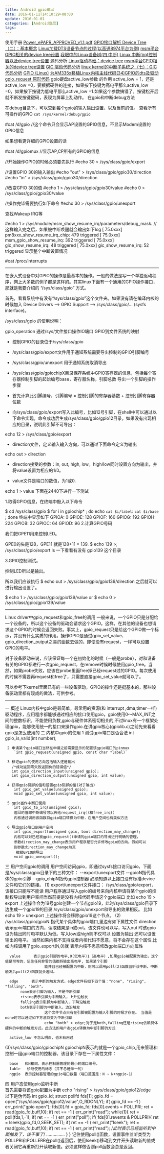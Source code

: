 ```yaml
---
title: Android gpio输出
date: 2016-01-11T14:10:29+08:00
update: 2016-01-01
categories: [Android底层]
tags:
---
```

使用手册
[Power_ePAPR_APPROVED_v1.1.pdf](http://files.cnblogs.com/files/pengdonglin137/Power_ePAPR_APPROVED_v1.1.pdf)
[GPIO接口解析 ](http://blog.chinaunix.net/uid-27717694-id-3701921.html)
[Device Tree（二）：基本概念](http://www.wowotech.net/device_model/dt_basic_concept.html)
[ Linux加载DTS设备节点的过程(以高通8974平台为例)](http://blog.csdn.net/loongembedded/article/details/48973861)
[msm平台GPIO相关的device tree设置](http://blog.csdn.net/hongzg1982/article/details/47784627)
[我眼中的Linux设备树(四 中断)](http://www.th7.cn/system/lin/201512/147714.shtml)
[Linux 中断(irq)控制器以及device tree设置](http://blog.csdn.net/hongzg1982/article/details/47660649)
源码分析
[Linux驱动基础：device tree](http://blog.csdn.net/hongzg1982/article/details/47308321)
[msm平台GPIO相关的device tree设置](http://blog.csdn.net/hongzg1982/article/details/47784627)
[GIC 驱动代码分析](http://www.360doc.com/content/14/0813/17/14530056_401586832.shtml)
[linux kernel的中断子系统之（七）：GIC代码分析](http://www.wowotech.net/linux_kenrel/gic_driver.html)
[GPIO (Linux)](http://developer.toradex.com/knowledge-base/gpio-%28linux%29)
[为AM335x移植Linux内核主线代码(34)GPIO的dts及驱动](http://bbs.ednchina.com/BLOG_ARTICLE_3027425.HTM)
[gpio_request 原形代码](http://blog.csdn.net/maopig/article/details/7428561)
gpio键盘active_low参数 的作用
active_low = 1，还是active_low =0，要根据硬件的连接，如果按下按键为高电平那么active_low =0，如果按下按键为低电平那么active_low =1.如果这个参数搞错了，按键松开后就不断发按键键码，表现为屏幕上乱动作。
在gpio和中断debug方法


在debug目录下，可以查到每个gpio的输入输出设置，以及当前的值。
查看所有可操作的GPIO
`cat /sys/kernel/debug/gpio`

#cat /d/gpio
//这个命令只会显示AP设置的GPIO信息，不显示Modem设置的GPIO信息

如果想看更详细的GPIO设置的话

#cat /d/gpiomux
//显示AP,CP所有的GPIO的信息

//开始操作GPIO的时候必须要先执行
#echo 30 > /sys/class/gpio/export

//设置GPIO 30的输入输出
#echo "out" > /sys/class/gpio/gpio30/direction
#echo "in"  > /sys/class/gpio/gpio30/direction

//改变GPIO 30的值
#echo 1 > /sys/class/gpio/gpio30/value
#echo 0 > /sys/class/gpio/gpio30/value

//操作完毕需要执行如下命令
#echo 30 > /sys/class/gpio/unexport

查找Wakeup IRQ等

#echo 1 > /sys/module/msm_show_resume_irq/parameters/debug_mask.
//这样输入完之后，如果被中断唤醒就会输出如下log
[ 75.0xxx] pm8xxx_show_resume_irq_chip: 479 triggered
[ 75.0xxx] msm_gpio_show_resume_irq: 392 triggered
[ 75.0xxx] gic_show_resume_irq: 48 triggered
[ 75.0xxx] gic_show_resume_irq: 52 triggered
显示整个中断设置情况

#cat /proc/interrupts

------------
在嵌入式设备中对GPIO的操作是最基本的操作。一般的做法是写一个单独驱动程序，网上大多数的例子都是这样的。其实linux下面有一个通用的GPIO操作接口，那就是我要介绍的 “/sys/class/gpio” 方式。

首先，看看系统中有没有“/sys/class/gpio”这个文件夹。如果没有请在编译内核的时候加入   Device Drivers  —>  GPIO Support  —>     /sys/class/gpio/… (sysfs interface)。

/sys/class/gpio 的使用说明：


gpio_operation 通过/sys/文件接口操作IO端口 GPIO到文件系统的映射

* 控制GPIO的目录位于/sys/class/gpio

* /sys/class/gpio/export文件用于通知系统需要导出控制的GPIO引脚编号

* /sys/class/gpio/unexport 用于通知系统取消导出

* /sys/class/gpio/gpiochipX目录保存系统中GPIO寄存器的信息，包括每个寄存器控制引脚的起始编号base，寄存器名称，引脚总数 导出一个引脚的操作步骤

* 首先计算此引脚编号，引脚编号 = 控制引脚的寄存器基数 + 控制引脚寄存器位数

* 向/sys/class/gpio/export写入此编号，比如12号引脚，在shell中可以通过以下命令实现，命令成功后生成/sys/class/gpio/gpio12目录，如果没有出现相应的目录，说明此引脚不可导出：

echo 12 &gt; /sys/class/gpio/export
* direction文件，定义输入输入方向，可以通过下面命令定义为输出

echo out &gt; direction

* direction接受的参数：in, out, high, low。high/low同时设置方向为输出，并将value设置为相应的1/0。

* value文件是端口的数值，为1或0.

echo 1 &gt; value
下面在2440下进行一下测试

1.取得GPIO信息，在终端中敲入以下命令

$ cd /sys/class/gpio
$ for i in gpiochip* ; do echo `cat $i/label`: `cat $i/base` ; done
终端中显示如下
GPIOA: 0
GPIOE: 128
GPIOF: 160
GPIOG: 192
GPIOH: 224
GPIOB: 32
GPIOC: 64
GPIOD: 96
2.计算GPIO号码

我们把GPE11用来控制LED。

GPE0的头是128，GPE11 就是128+11 = 139.
$ echo 139 >; /sys/class/gpio/export
ls 一下看看有没有 gpio139 这个目录

3.GPIO控制测试。

控制LED所以是输出。

所以我们应该执行
$ echo out > /sys/class/gpio/gpio139/direction
之后就可以进行输出设置了。

$ echo 1 > /sys/class/gpio/gpio139/value
or
$ echo 0 > /sys/class/gpio/gpio139/value

---
Linux driver中gpio_request和gpio_free的调用
一般来说，一个GPIO只是分配给一个设备的，所以这个设备的驱动会请求这个GPIO。这样，在其他的设备也想请求这个GPIO的时候会返回失败。事实上，gpio_request只是给这个GPIO做一个标示，并没有什么实质的作用。操作GPIO是通过gpio_set_value、gpio_direction_output之类的函数去做的，即便没有request，一样可以设置GPIO的电平。

对于设备驱动来说，应该保证每一个在初始化的时候（一般是probe），对和设备有关的GPIO都进行一次gpio_request，在remove时候时候使用gpio_free。当然，如果probe失败，应该在probe里面free掉已经request过的GPIO。每次使用的时候不需要再request和free了，只需要直接gpio_set_value就可以了。

可以参考下kernel里面已有的一些设备驱动，GPIO的操作还是挺基本的，那些设备驱动里都有现成的做法，可供参考。

------
一 概述
  Linux内核中gpio是最简单，最常用的资源(和 interrupt ,dma,timer一样)驱动程序，应用程序都能够通过相应的接口使用gpio，gpio使用0～MAX_INT之间的整数标识，不能使用负数,gpio与硬件体系密切相关的,不过linux有一个框架处理gpio，能够使用统一的接口来操作gpio.在讲gpio核心(gpiolib.c)之前先来看看gpio是怎么使用的
二 内核中gpio的使用
     1 测试gpio端口是否合法 int gpio_is_valid(int number);

     2 申请某个gpio端口当然在申请之前需要显示的配置该gpio端口的pinmux
        `int gpio_request(unsigned gpio, const char *label)`

     3 标记gpio的使用方向包括输入还是输出
       /*成功返回零失败返回负的错误值*/
       int gpio_direction_input(unsigned gpio);
       int gpio_direction_output(unsigned gpio, int value);

     4 获得gpio引脚的值和设置gpio引脚的值(对于输出)
        int gpio_get_value(unsigned gpio);
        void gpio_set_value(unsigned gpio, int value);

     5 gpio当作中断口使用
        int gpio_to_irq(unsigned gpio);
        返回的值即中断编号可以传给request_irq()和free_irq()
        内核通过调用该函数将gpio端口转换为中断，在用户空间也有类似方法

     6 导出gpio端口到用户空间
        int gpio_export(unsigned gpio, bool direction_may_change);
        内核可以对已经被gpio_request()申请的gpio端口的导出进行明确的管理，
        参数direction_may_change表示用户程序是否允许修改gpio的方向，假如可以
        则参数direction_may_change为真
         撤销GPIO的导出
        void gpio_unexport();

三 用户空间gpio的调用
          用户空间访问gpio，即通过sysfs接口访问gpio，下面是/sys/class/gpio目录下的三种文件：
            --export/unexport文件
            --gpioN指代具体的gpio引脚
            --gpio_chipN指代gpio控制器
            必须知道以上接口没有标准device文件和它们的链接。
 (1) export/unexport文件接口：
               /sys/class/gpio/export，该接口只能写不能读
               用户程序通过写入gpio的编号来向内核申请将某个gpio的控制权导出到用户空间当然前提是没有内核代码申请这个gpio端口
               比如  echo 19 > export
               上述操作会为19号gpio创建一个节点gpio19，此时/sys/class/gpio目录下边生成一个gpio19的目录
               /sys/class/gpio/unexport和导出的效果相反。
               比如 echo 19 > unexport
               上述操作将会移除gpio19这个节点。
 (2) /sys/class/gpio/gpioN
       指代某个具体的gpio端口,里边有如下属性文件
      direction 表示gpio端口的方向，读取结果是in或out。该文件也可以写，写入out 时该gpio设为输出同时电平默认为低。写入low或high则不仅可以
                      设置为输出 还可以设置输出的电平。 当然如果内核不支持或者内核代码不愿意，将不会存在这个属性,比如内核调用了gpio_export(N,0)就
                       表示内核不愿意修改gpio端口方向属性

      value      表示gpio引脚的电平,0(低电平)1（高电平）,如果gpio被配置为输出，这个值是可写的，记住任何非零的值都将输出高电平, 如果某个引脚
                      能并且已经被配置为中断，则可以调用poll(2)函数监听该中断，中断触发后poll(2)函数就会返回。

      edge      表示中断的触发方式，edge文件有如下四个值："none", "rising", "falling"，"both"。
           none表示引脚为输入，不是中断引脚
           rising表示引脚为中断输入，上升沿触发
           falling表示引脚为中断输入，下降沿触发
           both表示引脚为中断输入，边沿触发
                      这个文件节点只有在引脚被配置为输入引脚的时候才存在。 当值是none时可以通过如下方法将变为中断引脚
                      echo "both" > edge;对于是both,falling还是rising依赖具体硬件的中断的触发方式。此方法即用户态gpio转换为中断引脚的方式

      active_low 不怎么明白，也木有用过                                                                
 (3)/sys/class/gpio/gpiochipN
      gpiochipN表示的就是一个gpio_chip,用来管理和控制一组gpio端口的控制器，该目录下存在一下属性文件：

      base   和N相同，表示控制器管理的最小的端口编号。
      lable   诊断使用的标志（并不总是唯一的）
      ngpio  表示控制器管理的gpio端口数量（端口范围是：N ~ N+ngpio-1）
四 用户态使用gpio监听中断      
首先需要将该gpio配置为中断
echo  "rising" > /sys/class/gpio/gpio12/edge       
以下是伪代码
int gpio_id;
struct pollfd fds[1];
gpio_fd = open("/sys/class/gpio/gpio12/value",O_RDONLY);
if( gpio_fd == -1 )
   err_print("gpio open");
fds[0].fd = gpio_fd;
fds[0].events  = POLLPRI;
ret = read(gpio_fd,buff,10);
if( ret == -1 )
    err_print("read");
while(1){
     ret = poll(fds,1,-1);
     if( ret == -1 )
         err_print("poll");
       if( fds[0].revents & POLLPRI){
           ret = lseek(gpio_fd,0,SEEK_SET);
           if( ret == -1 )
               err_print("lseek");
           ret = read(gpio_fd,buff,10);
           if( ret == -1 )
               err_print("read");
            /*此时表示已经监听到中断触发了，该干事了*/
            ...............
    }
}
记住使用poll()函数，设置事件监听类型为POLLPRI和POLLERR在poll()返回后，使用lseek()移动到文件开头读取新的值或者关闭它再重新打开读取新值。必须这样做否则poll函数会总是返回。
